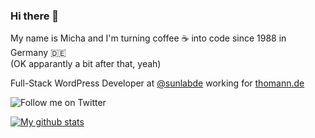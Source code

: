 ### Hi there 👋

My name is Micha and I'm turning coffee ☕️ into code since 1988 in Germany 🇩🇪  
(OK apparantly a bit after that, yeah)

Full-Stack WordPress Developer at [@sunlabde](https://github.com/sunlabde) working for [thomann.de](https://www.thomann.de)

![Follow me on Twitter](https://img.shields.io/twitter/follow/mfgmicha?style=social)

[![My github stats](https://github-readme-stats.vercel.app/api?username=michakrapp&show_icons=true&count_private=true)](https://github.com/anuraghazra/github-readme-stats)


<!--
**michakrapp/michakrapp** is a ✨ _special_ ✨ repository because its `README.md` (this file) appears on your GitHub profile.

Here are some ideas to get you started:

- 🔭 I’m currently working on ...
- 🌱 I’m currently learning ...
- 👯 I’m looking to collaborate on ...
- 🤔 I’m looking for help with ...
- 💬 Ask me about ...
- 📫 How to reach me: ...
- 😄 Pronouns: ...
- ⚡ Fun fact: ...
-->

